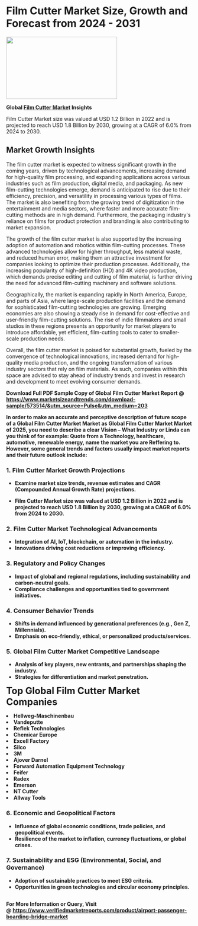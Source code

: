<H1>Film Cutter Market Size, Growth and Forecast from 2024 - 2031</H1><img class="aligncenter size-medium wp-image-584254" src="https://thirdeyenews.in/wp-content/uploads/2024/09/Global-Market-Research-300x168.jpeg" alt="" width="300" height="168" /><p><strong>Global&nbsp;<a href="https://www.marketsizeandtrends.com/download-sample/573514/&amp;utm_source=Pulse&amp;utm_medium=203">Film Cutter Market</a> Insights</strong></p><p>Film Cutter Market size was valued at USD 1.2 Billion in 2022 and is projected to reach USD 1.8 Billion by 2030, growing at a CAGR of 6.0% from 2024 to 2030.</p><p><h2>Market Growth Insights</h2> <p>The film cutter market is expected to witness significant growth in the coming years, driven by technological advancements, increasing demand for high-quality film processing, and expanding applications across various industries such as film production, digital media, and packaging. As new film-cutting technologies emerge, demand is anticipated to rise due to their efficiency, precision, and versatility in processing various types of films. The market is also benefiting from the growing trend of digitization in the entertainment and media sectors, where faster and more accurate film-cutting methods are in high demand. Furthermore, the packaging industry's reliance on films for product protection and branding is also contributing to market expansion.</p> <p><strong></strong></p> <p>The growth of the film cutter market is also supported by the increasing adoption of automation and robotics within film-cutting processes. These advanced technologies allow for higher throughput, less material waste, and reduced human error, making them an attractive investment for companies looking to optimize their production processes. Additionally, the increasing popularity of high-definition (HD) and 4K video production, which demands precise editing and cutting of film material, is further driving the need for advanced film-cutting machinery and software solutions.</p> <p>Geographically, the market is expanding rapidly in North America, Europe, and parts of Asia, where large-scale production facilities and the demand for sophisticated film-cutting technologies are growing. Emerging economies are also showing a steady rise in demand for cost-effective and user-friendly film-cutting solutions. The rise of indie filmmakers and small studios in these regions presents an opportunity for market players to introduce affordable, yet efficient, film-cutting tools to cater to smaller-scale production needs.</p> <p>Overall, the film cutter market is poised for substantial growth, fueled by the convergence of technological innovations, increased demand for high-quality media production, and the ongoing transformation of various industry sectors that rely on film materials. As such, companies within this space are advised to stay ahead of industry trends and invest in research and development to meet evolving consumer demands.</p> <p><strong></p><p><span class=""><strong>Download Full PDF Sample Copy of Global Film Cutter Market Report</strong> @ <a href="https://www.marketsizeandtrends.com/download-sample/573514/&amp;utm_source=Pulse&amp;utm_medium=203" target="_blank">https://www.marketsizeandtrends.com/download-sample/573514/&amp;utm_source=Pulse&amp;utm_medium=203</a></span></p><p>In order to make an accurate and perceptive description of future scope of a Global&nbsp;Film Cutter Market Market as Global&nbsp;Film Cutter Market Market of 2025, you need to describe a clear Vision &ndash; What Industry or Linda can you think of for example: Quote from a Technology, healthcare, automotive, renewable energy, name the market you are Reffering to. However, some general trends and factors usually impact market reports and their future outlook include:</p><h3>1.&nbsp;<strong>Film Cutter Market Growth Projections</strong></h3><ul><li>Examine market size trends, revenue estimates and CAGR (Compounded Annual Growth Rate) projections.</li><li><p>Film Cutter Market size was valued at USD 1.2 Billion in 2022 and is projected to reach USD 1.8 Billion by 2030, growing at a CAGR of 6.0% from 2024 to 2030.</p></li></ul><h3>2.&nbsp;<strong>Film Cutter Market Technological Advancements</strong></h3><ul><li>Integration of AI, IoT, blockchain, or automation in the industry.</li><li>Innovations driving cost reductions or improving efficiency.</li></ul><h3>3.&nbsp;<strong>Regulatory and Policy Changes</strong></h3><ul><li>Impact of global and regional regulations, including sustainability and carbon-neutral goals.</li><li>Compliance challenges and opportunities tied to government initiatives.</li></ul><h3>4.&nbsp;<strong>Consumer Behavior Trends</strong></h3><ul><li>Shifts in demand influenced by generational preferences (e.g., Gen Z, Millennials).</li><li>Emphasis on eco-friendly, ethical, or personalized products/services.</li></ul><h3>5.&nbsp;<strong>Global Film Cutter Market Competitive Landscape</strong></h3><ul><li>Analysis of key players, new entrants, and partnerships shaping the industry.</li><li>Strategies for differentiation and market penetration.</li></ul><p data-pm-slice="1 1 []"><span style="color: inherit; font-family: inherit; font-size: 25px;">Top Global Film Cutter Market Companies</span></p><div class="" data-test-id=""><p><li>Hellweg-Maschinenbau</li><li> Vandeputte</li><li> Reflek Technologies</li><li> Chemicar Europe</li><li> Excell Factory</li><li> Silco</li><li> 3M</li><li> Ajover Darnel</li><li> Forward Automation Equipment Technology</li><li> Feifer</li><li> Radex</li><li> Emerson</li><li> NT Cutter</li><li> Allway Tools</li></p></div><h3>6.&nbsp;<strong>Economic and Geopolitical Factors</strong></h3><ul><li>Influence of global economic conditions, trade policies, and geopolitical events.</li><li>Resilience of the market to inflation, currency fluctuations, or global crises.</li></ul><h3>7.&nbsp;<strong>Sustainability and ESG (Environmental, Social, and Governance)</strong></h3><ul><li>Adoption of sustainable practices to meet ESG criteria.</li><li>Opportunities in green technologies and circular economy principles.</li></ul><h2><strong style="font-size: 14px;">For More Information or Query, Visit @&nbsp;</strong><a style="background-color: #ffffff; font-size: 14px;" href="https://www.marketsizeandtrends.com/report/film-cutter-market/" target="_blank">https://www.verifiedmarketreports.com/product/airport-passenger-boarding-bridge-market</a></h2>

